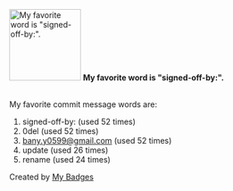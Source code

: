 <img src="https://my-badges.github.io/my-badges/favorite-word.png" alt="My favorite word is &quot;signed-off-by:&quot;." title="My favorite word is &quot;signed-off-by:&quot;." width="128">
<strong>My favorite word is &quot;signed-off-by:&quot;.</strong>
<br><br>

My favorite commit message words are:

1. signed-off-by: (used 52 times)
2. 0del (used 52 times)
3. <bany.y0599@gmail.com> (used 52 times)
4. update (used 26 times)
5. rename (used 24 times)


Created by <a href="https://github.com/my-badges/my-badges">My Badges</a>